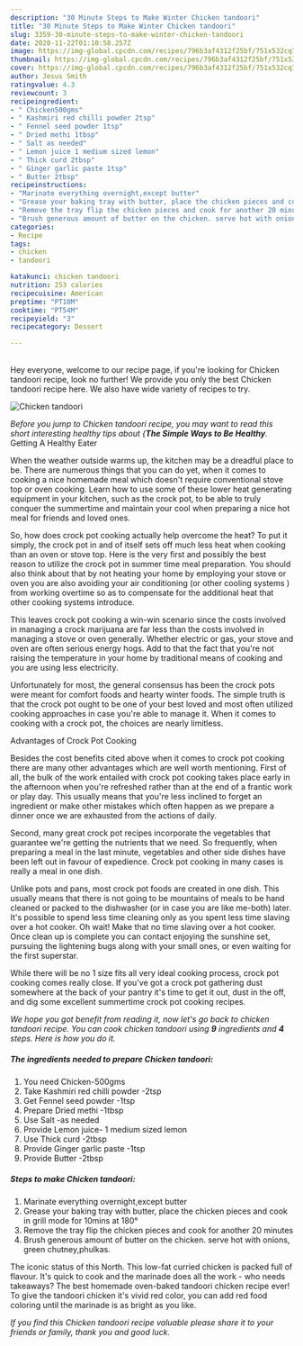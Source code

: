 ```yaml
---
description: "30 Minute Steps to Make Winter Chicken tandoori"
title: "30 Minute Steps to Make Winter Chicken tandoori"
slug: 3359-30-minute-steps-to-make-winter-chicken-tandoori
date: 2020-11-22T01:10:58.257Z
image: https://img-global.cpcdn.com/recipes/796b3af4312f25bf/751x532cq70/chicken-tandoori-recipe-main-photo.jpg
thumbnail: https://img-global.cpcdn.com/recipes/796b3af4312f25bf/751x532cq70/chicken-tandoori-recipe-main-photo.jpg
cover: https://img-global.cpcdn.com/recipes/796b3af4312f25bf/751x532cq70/chicken-tandoori-recipe-main-photo.jpg
author: Jesus Smith
ratingvalue: 4.3
reviewcount: 3
recipeingredient:
- " Chicken500gms"
- " Kashmiri red chilli powder 2tsp"
- " Fennel seed powder 1tsp"
- " Dried methi 1tbsp"
- " Salt as needed"
- " Lemon juice 1 medium sized lemon"
- " Thick curd 2tbsp"
- " Ginger garlic paste 1tsp"
- " Butter 2tbsp"
recipeinstructions:
- "Marinate everything overnight,except butter"
- "Grease your baking tray with butter, place the chicken pieces and cook in grill mode for 10mins at 180°"
- "Remove the tray flip the chicken pieces and cook for another 20 minutes"
- "Brush generous amount of butter on the chicken. serve hot with onions, green chutney,phulkas."
categories:
- Recipe
tags:
- chicken
- tandoori

katakunci: chicken tandoori 
nutrition: 253 calories
recipecuisine: American
preptime: "PT10M"
cooktime: "PT54M"
recipeyield: "3"
recipecategory: Dessert

---
```

<br>
Hey everyone, welcome to our recipe page, if you're looking for Chicken tandoori recipe, look no further! We provide you only the best Chicken tandoori recipe here. We also have wide variety of recipes to try.
<br>


![Chicken tandoori](https://img-global.cpcdn.com/recipes/796b3af4312f25bf/751x532cq70/chicken-tandoori-recipe-main-photo.jpg)

<i>Before you jump to Chicken tandoori recipe, you may want to read this short interesting healthy tips about {<strong>The Simple Ways to Be Healthy</strong>.</i>
Getting A Healthy Eater


When the weather outside warms up, the kitchen may be a dreadful place to be. There are numerous things that you can do yet, when it comes to cooking a nice homemade meal which doesn't require conventional stove top or oven cooking. Learn how to use some of these lower heat generating equipment in your kitchen, such as the crock pot, to be able to truly conquer the summertime and maintain your cool when preparing a nice hot meal for friends and loved ones.

So, how does crock pot cooking actually help overcome the heat? To put it simply, the crock pot in and of itself sets off much less heat when cooking than an oven or stove top. Here is the very first and possibly the best reason to utilize the crock pot in summer time meal preparation. You should also think about that by not heating your home by employing your stove or oven you are also avoiding your air conditioning (or other cooling systems ) from working overtime so as to compensate for the additional heat that other cooking systems introduce.

This leaves crock pot cooking a win-win scenario since the costs involved in managing a crock marijuana are far less than the costs involved in managing a stove or oven generally. Whether electric or gas, your stove and oven are often serious energy hogs. Add to that the fact that you're not raising the temperature in your home by traditional means of cooking and you are using less electricity.

Unfortunately for most, the general consensus has been the crock pots were meant for comfort foods and hearty winter foods.  The simple truth is that the crock pot ought to be one of your best loved and most often utilized cooking approaches in case you're able to manage it. When it comes to cooking with a crock pot, the choices are nearly limitless.  

Advantages of Crock Pot Cooking

Besides the cost benefits cited above when it comes to crock pot cooking there are many other advantages which are well worth mentioning. First of all, the bulk of the work entailed with crock pot cooking takes place early in the afternoon when you're refreshed rather than at the end of a frantic work or play day. This usually means that you're less inclined to forget an ingredient or make other mistakes which often happen as we prepare a dinner once we are exhausted from the actions of daily.

Second, many great crock pot recipes incorporate the vegetables that guarantee we're getting the nutrients that we need. So frequently, when preparing a meal in the last minute, vegetables and other side dishes have been left out in favour of expedience. Crock pot cooking in many cases is really a meal in one dish.

 Unlike pots and pans, most crock pot foods are created in one dish. This usually means that there is not going to be mountains of meals to be hand cleaned or packed to the dishwasher (or in case you are like me-both) later. It's possible to spend less time cleaning only as you spent less time slaving over a hot cooker. Oh wait! Make that no time slaving over a hot cooker. Once clean up is complete you can contact enjoying the sunshine set, pursuing the lightening bugs along with your small ones, or even waiting for the first superstar.

While there will be no 1 size fits all very ideal cooking process, crock pot cooking comes really close. If you've got a crock pot gathering dust somewhere at the back of your pantry it's time to get it out, dust in the off, and dig some excellent summertime crock pot cooking recipes.


<i>We hope you got benefit from reading it, now let's go back to chicken tandoori recipe. You can cook chicken tandoori using <strong>9</strong> ingredients and <strong>4</strong> steps. Here is how you do it.
</i>

##### The ingredients needed to prepare Chicken tandoori:

1. You need  Chicken-500gms
1. Take  Kashmiri red chilli powder -2tsp
1. Get  Fennel seed powder -1tsp
1. Prepare  Dried methi -1tbsp
1. Use  Salt -as needed
1. Provide  Lemon juice- 1 medium sized lemon
1. Use  Thick curd -2tbsp
1. Provide  Ginger garlic paste -1tsp
1. Provide  Butter -2tbsp


##### Steps to make Chicken tandoori:

1. Marinate everything overnight,except butter
1. Grease your baking tray with butter, place the chicken pieces and cook in grill mode for 10mins at 180°
1. Remove the tray flip the chicken pieces and cook for another 20 minutes
1. Brush generous amount of butter on the chicken. serve hot with onions, green chutney,phulkas.


The iconic status of this North. This low-fat curried chicken is packed full of flavour. It&#39;s quick to cook and the marinade does all the work - who needs takeaways? The best homemade oven-baked tandoori chicken recipe ever! To give the tandoori chicken it&#39;s vivid red color, you can add red food coloring until the marinade is as bright as you like. 

<i>If you find this Chicken tandoori recipe valuable please share it to your friends or family, thank you and good luck.</i>

